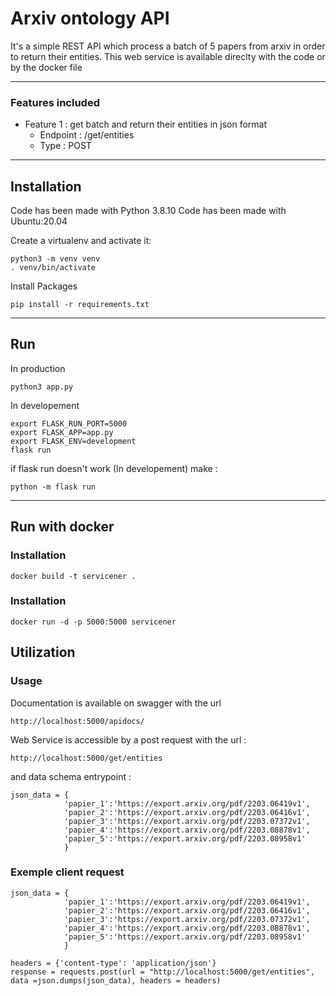 # Arxiv ontology API 

It's a simple REST API which process a batch of 5 papers from arxiv in order to return their entities. 
This web service is available direclty with the code or by the docker file 
***

### Features included 

 *  Feature 1 : get batch and return their entities in json format
      * Endpoint : /get/entities
      * Type : POST
***
## Installation 

Code has been made with Python 3.8.10
Code has been made with Ubuntu:20.04

Create a virtualenv and activate it:

```shell
python3 -m venv venv
. venv/bin/activate
```
Install Packages 

```shell
pip install -r requirements.txt
```

***
## Run 

In production 

```shell
python3 app.py
```
In developement 

```shell
export FLASK_RUN_PORT=5000
export FLASK_APP=app.py
export FLASK_ENV=development
flask run
```
if flask run doesn't work (In developement) make : 

```shell
python -m flask run
```
***
## Run with docker

### Installation

```shell
docker build -t servicener .
```
### Installation

```shell
docker run -d -p 5000:5000 servicener
```

## Utilization 

### Usage

Documentation is available on swagger with the url 

```shell
http://localhost:5000/apidocs/
```

Web Service is accessible by a post request with the url : 
```shell
http://localhost:5000/get/entities
```
and data schema entrypoint : 

```shell
json_data = {
            'papier_1':'https://export.arxiv.org/pdf/2203.06419v1',
            'papier_2':'https://export.arxiv.org/pdf/2203.06416v1',
            'papier_3':'https://export.arxiv.org/pdf/2203.07372v1',  
            'papier_4':'https://export.arxiv.org/pdf/2203.08878v1',
            'papier_5':'https://export.arxiv.org/pdf/2203.08958v1'
            }
```
### Exemple client request

```shell
json_data = {
            'papier_1':'https://export.arxiv.org/pdf/2203.06419v1',
            'papier_2':'https://export.arxiv.org/pdf/2203.06416v1',
            'papier_3':'https://export.arxiv.org/pdf/2203.07372v1',  
            'papier_4':'https://export.arxiv.org/pdf/2203.08878v1',
            'papier_5':'https://export.arxiv.org/pdf/2203.08958v1'
            }
            
headers = {'content-type': 'application/json'}
response = requests.post(url = "http://localhost:5000/get/entities", data =json.dumps(json_data), headers = headers)
```




